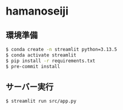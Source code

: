# hamanoseiji

## 環境準備
```bash
$ conda create -n streamlit python=3.13.5
$ conda activate streamlit
$ pip install -r requirements.txt
$ pre-commit install
```

## サーバー実行
```bash
$ streamlit run src/app.py
```
